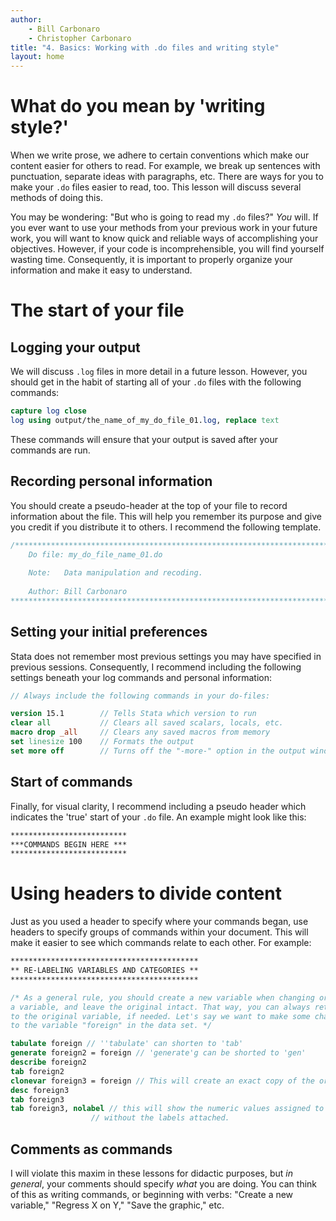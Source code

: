 ```yaml
---
author: 
    - Bill Carbonaro
    - Christopher Carbonaro
title: "4. Basics: Working with .do files and writing style"
layout: home
---
```


# What do you mean by 'writing style?'

When we write prose, we adhere to certain conventions which make our content easier for others to read. For example, we break up sentences with punctuation, separate ideas with paragraphs, etc. There are ways for you to make your `.do` files easier to read, too. This lesson will discuss several methods of doing this.

You may be wondering: "But who is going to read my `.do` files?" *You* will. If you ever want to use your methods from your previous work in your future work, you will want to know quick and reliable ways of accomplishing your objectives. However, if your code is incomprehensible, you will find yourself wasting time. Consequently, it is important to properly organize your information and make it easy to understand.

# The start of your file

## Logging your output

We will discuss `.log` files in more detail in a future lesson. However, you should get in the habit of starting all of your `.do` files with the following commands:

```stata
capture log close 
log using output/the_name_of_my_do_file_01.log, replace text
```

These commands will ensure that your output is saved after your commands are run.

## Recording personal information

You should create a pseudo-header at the top of your file to record information about the file. This will help you remember its purpose and give you credit if you distribute it to others. I recommend the following template.

```stata
/*************************************************************************
	Do file: my_do_file_name_01.do 
	
	Note: 	Data manipulation and recoding. 
 
	Author: Bill Carbonaro
*************************************************************************/
```

## Setting your initial preferences

Stata does not remember most previous settings you may have specified in previous sessions. Consequently, I recommend including the following settings beneath your log commands and personal information:

```stata
// Always include the following commands in your do-files: 

version 15.1 		// Tells Stata which version to run 
clear all 			// Clears all saved scalars, locals, etc.  
macro drop _all		// Clears any saved macros from memory
set linesize 100 	// Formats the output 
set more off 		// Turns off the "-more-" option in the output window
```

## Start of commands

Finally, for visual clarity, I recommend including a pseudo header which indicates the 'true' start of your `.do` file. An example might look like this:

```stata
**************************
***COMMANDS BEGIN HERE ***
**************************
```

# Using headers to divide content

Just as you used a header to specify where your commands began, use headers to specify groups of commands within your document. This will make it easier to see which commands relate to each other. For example:

```stata
******************************************
** RE-LABELING VARIABLES AND CATEGORIES **
******************************************

/* As a general rule, you should create a new variable when changing or recoding 
a variable, and leave the original intact. That way, you can always return 
to the original variable, if needed. Let's say we want to make some changes 
to the variable "foreign" in the data set. */

tabulate foreign // ''tabulate' can shorten to 'tab' 
generate foreign2 = foreign // 'generate'g can be shorted to 'gen' 
describe foreign2 
tab foreign2 
clonevar foreign3 = foreign // This will create an exact copy of the original variable 
desc foreign3 
tab foreign3 
tab foreign3, nolabel // this will show the numeric values assigned to each category
				  // without the labels attached. 
```

## Comments as commands

I will violate this maxim in these lessons for didactic purposes, but *in general*, your comments should specify *what* you are doing. You can think of this as writing commands, or beginning with verbs: "Create a new variable," "Regress X on Y," "Save the graphic," etc.
